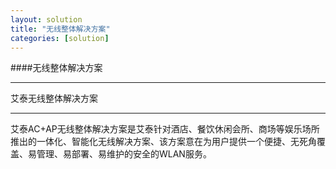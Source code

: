 ```yaml
---
layout: solution
title: "无线整体解决方案"
categories: [solution]
---
```

####无线整体解决方案
<hr/>
艾泰无线整体解决方案
<hr/>
艾泰AC+AP无线整体解决方案是艾泰针对酒店、餐饮休闲会所、商场等娱乐场所推出的一体化、智能化无线解决方案、该方案意在为用户提供一个便捷、无死角覆盖、易管理、易部署、易维护的安全的WLAN服务。

	
